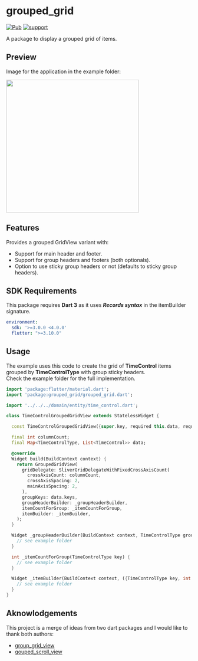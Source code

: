 # grouped_grid
[![Pub](https://img.shields.io/pub/v/grouped_grid.svg?style=flat-square)](https://pub.dev/packages/grouped_grid)
[![support](https://img.shields.io/badge/platform-android%20|%20ios%20|%20linux%20|%20macos%20|%20web%20|%20windows%20-blue.svg)](https://pub.dev/packages/grouped_grid)

A package to display a grouped grid of items.

## Preview
Image for the application in the example folder:

<img width="360px" src="https://github.com/cc-nogueira/flutter_grouped_grid/raw/media/example.gif" alt=""/>

## Features
Provides a grouped GridView variant with:
  - Support for main header and footer.
  - Support for group headers and footers (both optionals).
  - Option to use sticky group headers or not (defaults to sticky group headers).

## SDK Requirements
This package requires **Dart 3** as it uses ***Records syntax*** in the itemBuilder signature.
```yaml
environment:
  sdk: '>=3.0.0 <4.0.0'
  flutter: ">=3.10.0"
 ```

## Usage
The example uses this code to create the grid of **TimeControl** items grouped by **TimeControlType** with group sticky headers.  
Check the example folder for the full implementation.

```dart
import 'package:flutter/material.dart';
import 'package:grouped_grid/grouped_grid.dart';

import '../../../domain/entity/time_control.dart';

class TimeControlGroupedGridView extends StatelessWidget {

  const TimeControlGroupedGridView({super.key, required this.data, required this.columnCount});

  final int columnCount;
  final Map<TimeControlType, List<TimeControl>> data;

  @override
  Widget build(BuildContext context) {
    return GroupedGridView(
      gridDelegate: SliverGridDelegateWithFixedCrossAxisCount(
        crossAxisCount: columnCount,
        crossAxisSpacing: 2,
        mainAxisSpacing: 2,
      ),
      groupKeys: data.keys,
      groupHeaderBuilder: _groupHeaderBuilder,
      itemCountForGroup: _itemCountForGroup,
      itemBuilder: _itemBuilder,
    );
  }

  Widget _groupHeaderBuilder(BuildContext context, TimeControlType group) {
    // see example folder
  }

  int _itemCountForGroup(TimeControlType key) {
    // see example folder
  }

  Widget _itemBuilder(BuildContext context, ({TimeControlType key, int itemIndex}) group) {
    // see example folder
  }
}

```

## Aknowlodgements
This project is a merge of ideas from two dart packages and I would like to thank both authors:
  - [group_grid_view](https://pub.dev/packages/group_grid_view)
  - [gouped_scroll_view](https://pub.dev/packages/grouped_scroll_view)